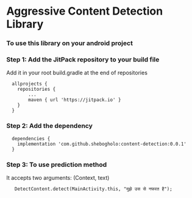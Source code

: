 # Aggressive Content Detection Library
### To use this library on your android project
### Step 1: Add the JitPack repository to your build file
Add it in your root build.gradle at the end of repositories
```
  allprojects {
	repositories {
		...
		maven { url 'https://jitpack.io' }
	}
  }
```
### Step 2: Add the dependency
```
  dependencies {
	implementation 'com.github.shebogholo:content-detection:0.0.1'
  }
```
### Step 3: To use prediction method
It accepts two arguments: (Context, text)
```
   DetectContent.detect(MainActivity.this, "मुझे उस से नफरत है");
```
